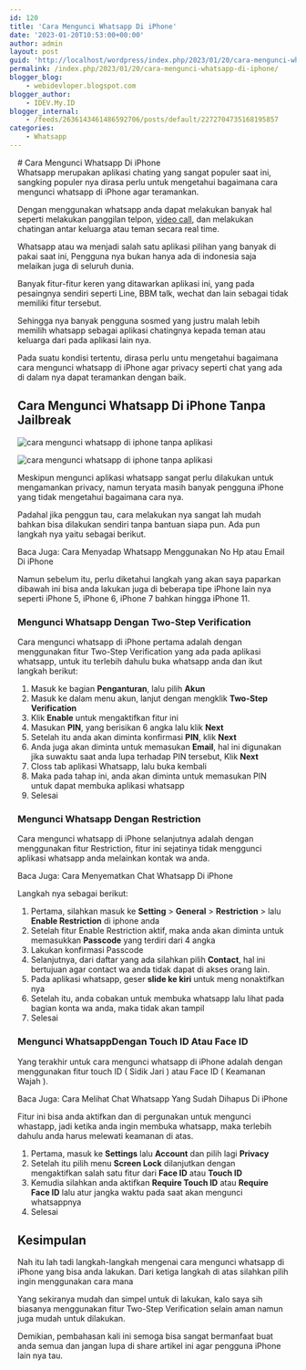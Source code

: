 ```yaml
---
id: 120
title: 'Cara Mengunci Whatsapp Di iPhone'
date: '2023-01-20T10:53:00+00:00'
author: admin
layout: post
guid: 'http://localhost/wordpress/index.php/2023/01/20/cara-mengunci-whatsapp-di-iphone/'
permalink: /index.php/2023/01/20/cara-mengunci-whatsapp-di-iphone/
blogger_blog:
    - webidevloper.blogspot.com
blogger_author:
    - IDEV.My.ID
blogger_internal:
    - /feeds/2636143461486592706/posts/default/2272704735168195857
categories:
    - Whatsapp
---
```


<div><div style="margin-left: 1em; margin-right: 1em;"><div># Cara Mengunci Whatsapp Di iPhone

</div><article>Whatsapp merupakan aplikasi chating yang sangat populer saat ini, sangking populer nya dirasa perlu untuk mengetahui bagaimana cara mengunci whatsapp di iPhone agar teramankan.

Dengan menggunakan whatsapp anda dapat melakukan banyak hal seperti melakukan panggilan telpon, [video call](https://id.wikipedia.org/wiki/Telepon_video), dan melakukan chatingan antar keluarga atau teman secara real time.

Whatsapp atau wa menjadi salah satu aplikasi pilihan yang banyak di pakai saat ini, Pengguna nya bukan hanya ada di indonesia saja melaikan juga di seluruh dunia.

Banyak fitur-fitur keren yang ditawarkan aplikasi ini, yang pada pesaingnya sendiri seperti Line, BBM talk, wechat dan lain sebagai tidak memiliki fitur tersebut.

Sehingga nya banyak pengguna sosmed yang justru malah lebih memilih whatsapp sebagai aplikasi chatingnya kepada teman atau keluarga dari pada aplikasi lain nya.

Pada suatu kondisi tertentu, dirasa perlu untu mengetahui bagaimana cara mengunci whatsapp di iPhone agar privacy seperti chat yang ada di dalam nya dapat teramankan dengan baik.

## <span>Cara Mengunci Whatsapp Di iPhone Tanpa Jailbreak</span>

![cara mengunci whatsapp di iphone tanpa aplikasi](https://www.bidangtekno.com/wp-content/uploads/2020/12/cara-mengunci-whatsapp-di-iphone-tanpa-aplikasi.jpg)

<noscript>![cara mengunci whatsapp di iphone tanpa aplikasi](https://www.bidangtekno.com/wp-content/uploads/2020/12/cara-mengunci-whatsapp-di-iphone-tanpa-aplikasi.jpg)</noscript>

Meskipun mengunci aplikasi whatsapp sangat perlu dilakukan untuk mengamankan privacy, namun teryata masih banyak pengguna iPhone yang tidak mengetahui bagaimana cara nya.

Padahal jika penggun tau, cara melakukan nya sangat lah mudah bahkan bisa dilakukan sendiri tanpa bantuan siapa pun. Ada pun langkah nya yaitu sebagai berikut.

Baca Juga: Cara Menyadap Whatsapp Menggunakan No Hp atau Email Di iPhone

Namun sebelum itu, perlu diketahui langkah yang akan saya paparkan dibawah ini bisa anda lakukan juga di beberapa tipe iPhone lain nya seperti iPhone 5, iPhone 6, iPhone 7 bahkan hingga iPhone 11.

### <span>Mengunci Whatsapp Dengan Two-Step Verification</span>

Cara mengunci whatsapp di iPhone pertama adalah dengan menggunakan fitur Two-Step Verification yang ada pada aplikasi whatsapp, untuk itu terlebih dahulu buka whatsapp anda dan ikut langkah berikut:

1. Masuk ke bagian **Penganturan**, lalu pilih **Akun**
2. Masuk ke dalam menu akun, lanjut dengan mengklik **Two-Step Verification**
3. Klik **Enable** untuk mengaktifkan fitur ini
4. Masukan **PIN**, yang berisikan 6 angka lalu klik **Next**
5. Setelah itu anda akan diminta konfirmasi **PIN**, klik **Next**
6. Anda juga akan diminta untuk memasukan **Email**, hal ini digunakan jika suwaktu saat anda lupa terhadap PIN tersebut, Klik **Next**
7. Closs tab aplikasi Whatsapp, lalu buka kembali
8. Maka pada tahap ini, anda akan diminta untuk memasukan PIN untuk dapat membuka aplikasi whatsapp
9. Selesai

### <span>Mengunci Whatsapp Dengan Restriction</span>

Cara mengunci whatsapp di iPhone selanjutnya adalah dengan menggunakan fitur Restriction, fitur ini sejatinya tidak menggunci aplikasi whatsapp anda melainkan kontak wa anda.

Baca Juga: Cara Menyematkan Chat Whatsapp Di iPhone

Langkah nya sebagai berikut:

1. Pertama, silahkan masuk ke **Setting** &gt; **General** &gt; **Restriction** &gt; lalu **Enable Restriction** di iphone anda
2. Setelah fitur Enable Restriction aktif, maka anda akan diminta untuk memasukkan **Passcode** yang terdiri dari 4 angka
3. Lakukan konfirmasi Passcode
4. Selanjutnya, dari daftar yang ada silahkan pilih **Contact**, hal ini bertujuan agar contact wa anda tidak dapat di akses orang lain.
5. Pada aplikasi whatsapp, geser **slide ke kiri** untuk meng nonaktifkan nya
6. Setelah itu, anda cobakan untuk membuka whatsapp lalu lihat pada bagian konta wa anda, maka tidak akan tampil
7. Selesai

### <span>Mengunci WhatsappDengan Touch ID Atau Face ID</span>

Yang terakhir untuk cara mengunci whatsapp di iPhone adalah dengan menggunakan fitur touch ID ( Sidik Jari ) atau Face ID ( Keamanan Wajah ).

Baca Juga: Cara Melihat Chat Whatsapp Yang Sudah Dihapus Di iPhone

Fitur ini bisa anda aktifkan dan di pergunakan untuk mengunci whastapp, jadi ketika anda ingin membuka whatsapp, maka terlebih dahulu anda harus melewati keamanan di atas.

1. Pertama, masuk ke **Settings** lalu **Account** dan pilih lagi **Privacy**
2. Setelah itu pilih menu **Screen Lock** dilanjutkan dengan mengaktifkan salah satu fitur dari **Face ID** atau **Touch ID**
3. Kemudia silahkan anda aktifkan **Require Touch ID** atau **Require Face ID** lalu atur jangka waktu pada saat akan mengunci whatsappnya
4. Selesai

## <span>Kesimpulan</span>

Nah itu lah tadi langkah-langkah mengenai cara mengunci whatsapp di iPhone yang bisa anda lakukan. Dari ketiga langkah di atas silahkan pilih ingin menggunakan cara mana

Yang sekiranya mudah dan simpel untuk di lakukan, kalo saya sih biasanya menggunakan fitur Two-Step Verification selain aman namun juga mudah untuk dilakukan.

Demikian, pembahasan kali ini semoga bisa sangat bermanfaat buat anda semua dan jangan lupa di share artikel ini agar pengguna iPhone lain nya tau.

</article></div></div>